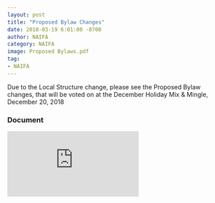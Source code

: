 ```yaml
---
layout: post
title: "Proposed Bylaw Changes"
date: 2018-03-19 6:01:00 -0700
author: NAIFA
category: NAIFA
image: Proposed Bylaws.pdf
tag:
- NAIFA
---
```


Due to the Local Structure change, please see the Proposed Bylaw changes, that will be voted on at the December Holiday Mix & Mingle, December 20, 2018
### Document
![PDF Document](https://github.com/NAIFAHarrisburg/NAIFAHarrisburg.github.io/blob/master/images/posts/Proposed%20Bylaws.pdf)
